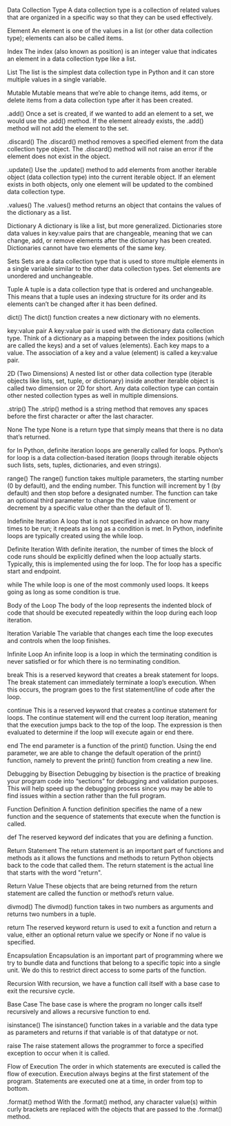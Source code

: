 Data Collection Type
A data collection type is a collection of related values that are organized in a specific way so that they can be used effectively.

Element
An element is one of the values in a list (or other data collection type); elements can also be called items.

Index
The index (also known as position) is an integer value that indicates an element in a data collection type like a list.

List
The list is the simplest data collection type in Python and it can store multiple values in a single variable.

Mutable
Mutable means that we’re able to change items, add items, or delete items from a data collection type after it has been created.

.add()
Once a set is created, if we wanted to add an element to a set, we would use the .add() method. If the element already exists, the .add() method will not add the element to the set.

.discard()
The .discard() method removes a specified element from the data collection type object. The .discard() method will not raise an error if the element does not exist in the object.

.update()
Use the .update() method to add elements from another iterable object (data collection type) into the current iterable object. If an element exists in both objects, only one element will be updated to the combined data collection type.

.values()
The .values() method returns an object that contains the values of the dictionary as a list.

Dictionary
A dictionary is like a list, but more generalized. Dictionaries store data values in key:value pairs that are changeable, meaning that we can change, add, or remove elements after the dictionary has been created. Dictionaries cannot have two elements of the same key.

Sets
Sets are a data collection type that is used to store multiple elements in a single variable similar to the other data collection types. Set elements are unordered and unchangeable.

Tuple
A tuple is a data collection type that is ordered and unchangeable. This means that a tuple uses an indexing structure for its order and its elements can’t be changed after it has been defined.

dict()
The dict() function creates a new dictionary with no elements.

key:value pair
A key:value pair is used with the dictionary data collection type. Think of a dictionary as a mapping between the index positions (which are called the keys) and a set of values (elements). Each key maps to a value. The association of a key and a value (element) is called a key:value pair.

2D (Two Dimensions)
A nested list or other data collection type (iterable objects like lists, set, tuple, or dictionary) inside another iterable object is called two dimension or 2D for short. Any data collection type can contain other nested collection types as well in multiple dimensions.

.strip()
The .strip() method is a string method that removes any spaces before the first character or after the last character.

None
The type None is a return type that simply means that there is no data that’s returned.

for
In Python, definite iteration loops are generally called for loops. Python’s for loop is a data collection-based iteration (loops through iterable objects such lists, sets, tuples, dictionaries, and even strings).

range()
The range() function takes multiple parameters, the starting number (0 by default), and the ending number. This function will increment by 1 (by default) and then stop before a designated number. The function can take an optional third parameter to change the step value (increment or decrement by a specific value other than the default of 1).

Indefinite Iteration
A loop that is not specified in advance on how many times to be run; it repeats as long as a condition is met. In Python, indefinite loops are typically created using the while loop.

Definite Iteration
With definite iteration, the number of times the block of code runs should be explicitly defined when the loop actually starts. Typically, this is implemented using the for loop. The for loop has a specific start and endpoint.

while
The while loop is one of the most commonly used loops. It keeps going as long as some condition is true.

Body of the Loop
The body of the loop represents the indented block of code that should be executed repeatedly within the loop during each loop iteration.

Iteration Variable
The variable that changes each time the loop executes and controls when the loop finishes.

Infinite Loop
An infinite loop is a loop in which the terminating condition is never satisfied or for which there is no terminating condition.

break
This is a reserved keyword that creates a break statement for loops. The break statement can immediately terminate a loop’s execution. When this occurs, the program goes to the first statement/line of code after the loop.

continue
This is a reserved keyword that creates a continue statement for loops. The continue statement will end the current loop iteration, meaning that the execution jumps back to the top of the loop. The expression is then evaluated to determine if the loop will execute again or end there.

end
The end parameter is a function of the print() function. Using the end parameter, we are able to change the default operation of the print() function, namely to prevent the print() function from creating a new line.

Debugging by Bisection
Debugging by bisection is the practice of breaking your program code into “sections” for debugging and validation purposes. This will help speed up the debugging process since you may be able to find issues within a section rather than the full program.

Function Definition
A function definition specifies the name of a new function and the sequence of statements that execute when the function is called.

def
The reserved keyword def indicates that you are defining a function.

Return Statement
The return statement is an important part of functions and methods as it allows the functions and methods to return Python objects back to the code that called them. The return statement is the actual line that starts with the word "return".

Return Value
These objects that are being returned from the return statement are called the function or method’s return value.

divmod()
The divmod() function takes in two numbers as arguments and returns two numbers in a tuple.

return
The reserved keyword return is used to exit a function and return a value, either an optional return value we specify or None if no value is specified.

Encapsulation
Encapsulation is an important part of programming where we try to bundle data and functions that belong to a specific topic into a single unit. We do this to restrict direct access to some parts of the function.

Recursion
With recursion, we have a function call itself with a base case to exit the recursive cycle.

Base Case
The base case is where the program no longer calls itself recursively and allows a recursive function to end.

isinstance()
The isinstance() function takes in a variable and the data type as parameters and returns if that variable is of that datatype or not.

raise
The raise statement allows the programmer to force a specified exception to occur when it is called.

Flow of Execution
The order in which statements are executed is called the flow of execution. Execution always begins at the first statement of the program. Statements are executed one at a time, in order from top to bottom.

.format() method
With the .format() method, any character value(s) within curly brackets are replaced with the objects that are passed to the .format() method.

